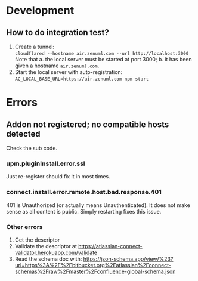 # Development
## How to do integration test?
1. Create a tunnel: <br> 
   `cloudflared --hostname air.zenuml.com --url http://localhost:3000`
   <br>Note that a. the local server must be started at port 3000;
   b. it has been given a hostname `air.zenuml.com`.
1. Start the local server with auto-registration:<br>
   `AC_LOCAL_BASE_URL=https://air.zenuml.com npm start`
   
# Errors
## Addon not registered; no compatible hosts detected
Check the sub code.

### upm.pluginInstall.error.ssl
Just re-register should fix it in most times.

### connect.install.error.remote.host.bad.response.401
401 is Unauthorized (or actually means Unauthenticated). It does not make sense as all content
is public. Simply restarting fixes this issue.

### Other errors
1. Get the descriptor
1. Validate the descriptor at https://atlassian-connect-validator.herokuapp.com/validate
1. Read the schema doc with: https://json-schema.app/view/%23?url=https%3A%2F%2Fbitbucket.org%2Fatlassian%2Fconnect-schemas%2Fraw%2Fmaster%2Fconfluence-global-schema.json
